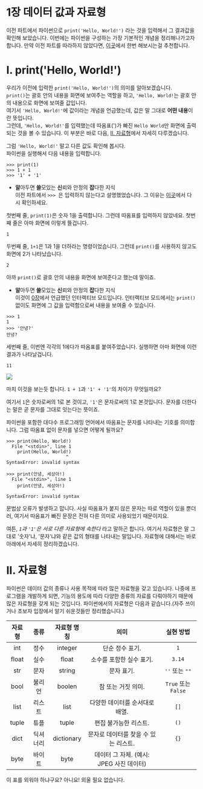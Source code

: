 1장 데이터 값과 자료형
====

이전 파트에서 파이썬으로 ```print('Hello, World!')``` 라는 것을 입력해서 그 결과값을 확인해 보았습니다. 이번에는 파이썬을 구성하는 가장 기본적인 개념을 정리해나가고자 합니다. 만약 이전 파트를 따라하지 않았다면, [이곳](./0.md)에서 한번 해보시는걸 추천합니다.  

# I. print('Hello, World!')
우리가 이전에 입력한 ```print('Hello, World!')```의 의미를 알아보겠습니다.  
```print()```는 괄호 안의 내용을 화면에 보여주는 역할을 하고, ```'Hello, World!```는 괄호 안의 내용으로 화면에 보여줄 값입니다.  
여기서 ```'Hello, World!'```에 값이라는 개념을 언급했는데, 값은 말 그대로 **어떤 내용**이란 뜻입니다.  
그런데, ```'Hello, World!'```를 입력했는데 따옴표(')가 빠진 ```Hello World```만 화면에 출력되는 것을 볼 수 있습니다. 이 부분은 바로 다음, [II. 자료형](#ii-자료형)에서 자세히 다루겠습니다.  

그럼 ```'Hello, World!'``` 말고 다른 값도 확인해 봅시다.  
파이썬을 실행해서 다음 내용을 입력합니다.  

```
>>> print(1)
>>> 1 + 1
>>> '1' + '1'
```

 * **알**아두면 **쓸**모있는 **신**뢰와 안정의 **잡**다한 지식  
이전 파트에서 ```>>> ```은 입력하지 않는다고 설명했었습니다. 그 이유는 [이곳](./0.md#ii-안녕-세상아)에서 다시 확인하세요.

첫번째 줄, ```print(1)```은 숫자 1을 출력합니다. 그런데 따옴표를 입력하지 않았네요. 첫번째 줄은 아마 화면에 이렇게 뜰겁니다.
```
1
```

두번째 줄, ```1+1```은 1과 1을 더하라는 명령이었습니다. 그런데 ```print()```를 사용하지 않고도 화면에 2가 나타났습니다. 
```
2
```
아까 ```print()```로 괄호 안의 내용을 화면에 보여준다고 했는데 말이죠.

 * **알**아두면 **쓸**모있는 **신**뢰와 안정의 **잡**다한 지식  
이것이 [0장](./0.md)에서 언급했던 인터랙티브 모드입니다. 인터랙티브 모드에서는 ```print()``` 없이도 화면에 그 값을 입력함으로써 내용을 보여줄 수 있습니다.
```
>>> 1
1
>>> '안녕?'
안녕?
```

세번째 줄, 이번엔 각각의 1에다가 따옴표를 붙여주었습니다. 실행하면 아마 화면에 이런 결과가 나타날겁니다.
```
11
```

![](./assets/1/1.png)  

마치 이것을 보는듯 합니다. ```1 + 1```과 ```'1' + '1'```의 차이가 무엇일까요?  

여기서 `1`은 숫자로써의 1로 본 것이고, `'1'`은 문자로써의 1로 본것입니다. 문자를 더한다는 말은 곧 문자를 그대로 잇는다는 뜻이죠.  

파이썬을 포함한 대다수 프로그래밍 언어에서 따옴표는 문자를 나타내는 기호를 의미합니다. 그럼 따옴표 없이 문자를 넣으면 어떻게 될까요?  

```
>>> print(Hello, World!)
  File "<stdin>", line 1
    print(Hello, World!)
                      ^
SyntaxError: invalid syntax
```
```
>>> print(안녕, 세상아!)
  File "<stdin>", line 1
    print(안녕, 세상아!)
                 ^
SyntaxError: invalid syntax
```
문법상 오류가 발생하고 맙니다. 사실 따옴표가 붙지 않은 문자는 따로 역할이 있을 뿐더러, 여기서 따옴표가 빠진 문장은 전혀 다른 의미로 사용되었기 때문이지요.


여튼, _```1```과 ```'1'```은 서로 다른 자료형에 속한다_ 라고 말하곤 합니다. 여기서 자료형은 말 그대로 '숫자'냐, '문자'냐와 같은 값의 형태를 나타내는 말입니다. 자료형에 대해서는 바로 아래에서 자세히 정리하겠습니다.

# II. 자료형
파이썬은 데이터 값의 종류나 사용 목적에 따라 많은 자료형을 갖고 있습니다. 나중에 프로그램을 개발하게 되면, 기능의 용도에 따라 다양한 종류의 자료를 다뤄야하기 때문에 많은 자료형을 갖게 되는 것입니다. 파이썬에서의 자료형은 다음과 같습니다.(자주 쓰이거나 초보자 입장에서 알기 쉬운것들만 정리했습니다.)

| 자료형 | 종류 | 자료형 명칭 | 의미 | 실현 방법 |
|:-----:|:-----:|:-----:|:-----:|:-----:|
| int | 정수 | integer | 단순 정수 표기. | ```1``` |
| float | 실수 | float | 소수를 포함한 실수 표기. | ```3.14``` |
| str | 문자 | string | 문자 표기. | ```''``` 또는 ```""``` |
| bool | 불리언 | boolen | 참 또는 거짓 의미. | ```True``` 또는 ```False``` |
| list | 리스트 | list | 다양한 데이터를 순서대로 배열. | ```[]``` |
| tuple | 튜플 | tuple | 편집 불가능한 리스트. | ```()``` |
| dict | 딕셔너리 | dictionary | 문자로 데이터를 찾을 수 있는 리스트. | ```{}``` |
| byte | 바이트 | byte | 데이터 그 자체. (예시: JPEG 사진 데이터) | |

이 표를 외워야 하냐구요? 아니요! 외울 필요 없습니다.